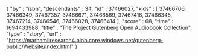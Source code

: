 {
  "by" : "isbn",
  "descendants" : 34,
  "id" : 37466027,
  "kids" : [ 37466766, 37466349, 37467357, 37466671, 37466569, 37467418, 37466345, 37467214, 37466546, 37466028, 37466414 ],
  "score" : 68,
  "time" : 1694433988,
  "title" : "The Project Gutenberg Open Audiobook Collection",
  "type" : "story",
  "url" : "https://marhamilresearch4.blob.core.windows.net/gutenberg-public/Website/index.html"
}
